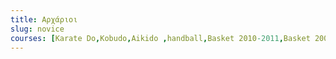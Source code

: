 ```yaml
---
title: Αρχάριοι
slug: novice
courses: [Karate Do,Kobudo,Aikido ,handball,Basket 2010-2011,Basket 2008-2009,Karate Kids,Basket Vergina ,Volley Βεργίνα]
---
```

